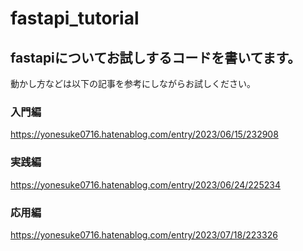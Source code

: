 # fastapi_tutorial

## fastapiについてお試しするコードを書いてます。

動かし方などは以下の記事を参考にしながらお試しください。

### 入門編

https://yonesuke0716.hatenablog.com/entry/2023/06/15/232908

### 実践編

https://yonesuke0716.hatenablog.com/entry/2023/06/24/225234

### 応用編

https://yonesuke0716.hatenablog.com/entry/2023/07/18/223326